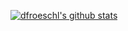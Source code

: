 [![dfroeschl's github stats](https://github-readme-stats.vercel.app/api?username=dfroeschl&count_private=true&show_icons=true&theme=dark)](https://github.com/dfroeschl/github-readme-stats)


